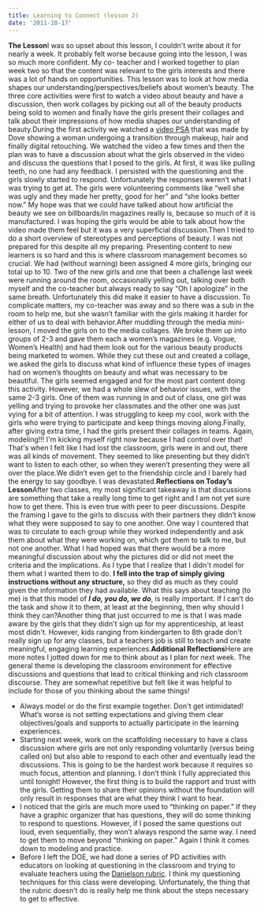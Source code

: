 ```yaml
---
title: Learning to Connect (lesson 2)
date: '2011-10-17'
---
```


**The Lesson**I was so upset about this lesson, I couldn't write about it for nearly a week. It probably felt worse because going into the lesson, I was so much more confident. My co- teacher and I worked together to plan week two so that the content was relevant to the girls interests and there was a lot of hands on opportunities. This lesson was to look at how media shapes our understanding/perspectives/beliefs about women’s beauty. The three core activities were first to watch a video about beauty and have a discussion, then work collages by picking out all of the beauty products being sold to women and finally have the girls present their collages and talk about their impressions of how media shapes our understanding of beauty.During the first activity we watched a [video PSA](http://www.youtube.com/watch?v=hibyAJOSW8U) that was made by Dove showing a woman undergoing a transition through makeup, hair and finally digital retouching. We watched the video a few times and then the plan was to have a discussion about what the girls observed in the video and discuss the questions that I posed to the girls. At first, it was like pulling teeth, no one had any feedback. I persisted with the questioning and the girls slowly started to respond. Unfortunately the responses weren’t what I was trying to get at. The girls were volunteering comments like “well she was ugly and they made her pretty, good for her” and “she looks better now.” My hope was that we could have talked about how artificial the beauty we see on billboards/in magazines really is, because so much of it is manufactured. I was hoping the girls would be able to talk about how the video made them feel but it was a very superficial discussion.Then I tried to do a short overview of stereotypes and perceptions of beauty. I was not prepared for this despite all my preparing. Presenting content to new learners is so hard and this is where classroom management becomes so crucial. We had (without warning) been assigned 4 more girls, bringing our total up to 10. Two of the new girls and one that been a challenge last week were running around the room, occasionally yelling out, talking over both myself and the co-teacher but always ready to say “Oh I apologize” in the same breath. Unfortunately this did make it easier to have a discussion. To complicate matters, my co-teacher was away and so there was a sub in the room to help me, but she wasn’t familiar with the girls making it harder for either of us to deal with behavior.After muddling through the media mini-lesson, I moved the girls on to the media collages. We broke them up into groups of 2-3 and gave them each a women’s magazines (e.g. Vogue, Women’s Health) and had them look out for the various beauty products being marketed to women. While they cut these out and created a collage, we asked the girls to discuss what kind of influence these types of images had on women’s thoughts on beauty and what was necessary to be beautiful. The girls seemed engaged and for the most part content doing this activity. However, we had a whole slew of behavior issues, with the same 2-3 girls. One of them was running in and out of class, one girl was yelling and trying to provoke her classmates and the other one was just vying for a bit of attention. I was struggling to keep my cool, work with the girls who were trying to participate and keep things moving along.Finally, after giving extra time, I had the girls present their collages in teams. Again, modeling!!! I'm kicking myself right now because I had control over that! That's when I felt like I had lost the classroom, girls were in and out, there was all kinds of movement. They seemed to like presenting but they didn’t want to listen to each other, so when they weren’t presenting they were all over the place.We didn’t even get to the friendship circle and I barely had the energy to say goodbye. I was devastated.**Reflections on Today’s Lesson**After two classes, my most significant takeaway is that discussions are something that take a really long time to get right and I am not yet sure how to get there. This is even true with peer to peer discussions. Despite the framing I gave to the girls to discuss with their partners they didn’t know what they were supposed to say to one another. One way I countered that was to circulate to each group while they worked independently and ask them about what they were working on, which got them to talk to me, but not one another. What I had hoped was that there would be a more meaningful discussion about why the pictures did or did not meet the criteria and the implications. As I type that I realize that I didn't model for them what I wanted them to do. **I fell into the trap of simply giving instructions without any structure,** so they did as much as they could given the information they had available. What this says about teaching (to me) is that this model of **_I do, you do, we do_**, is really important. If I can’t do the task and show it to them, at least at the beginning, then why should I think they can?Another thing that just occurred to me is that I was made aware by the girls that they didn't sign up for my apprenticeship, at least most didn't. However, kids ranging from kindergarten to 8th grade don’t really sign up for any classes, but a teachers job is still to teach and create meaningful, engaging learning experiences.**Additional Reflections**Here are more notes I jotted down for me to think about as I plan for next week. The general theme is developing the classroom environment for effective discussions and questions that lead to critical thinking and rich classroom discourse. They are somewhat repetitive but felt like it was helpful to include for those of you thinking about the same things!

*   Always model or do the first example together. Don't get intimidated! What’s worse is not setting expectations and giving them clear objectives/goals and supports to actually participate in the learning experiences.
*   Starting next week, work on the scaffolding necessary to have a class discussion where girls are not only responding voluntarily (versus being called on) but also able to respond to each other and eventually lead the discussions. This is going to be the hardest work because it requires so much focus, attention and planning. I don’t think I fully appreciated this until tonight! However, the first thing is to build the rapport and trust with the girls. Getting them to share their opinions without the foundation will only result in responses that are what they think I want to hear.
*   I noticed that the girls are much more used to “thinking on paper.” If they have a graphic organizer that has questions, they will do some thinking to respond to questions. However, if I posed the same questions out loud, even sequentially, they won’t always respond the same way. I need to get them to move beyond “thinking on paper.” Again I think it comes down to modeling and practice.
*   Before I left the DOE, we had done a series of PD activities with educators on looking at questioning in the classroom and trying to evaluate teachers using the [Danielson rubric](http://usny.nysed.gov/rttt/teachers-leaders/practicerubrics/Docs/Teachscape_Rubric.pdf). I think my questioning techniques for this class were developing. Unfortunately, the thing that the rubric doesn’t do is really help me think about the steps necessary to get to effective.
